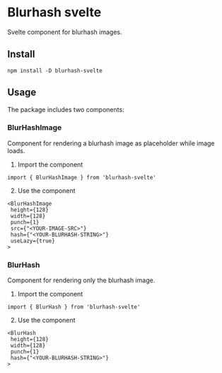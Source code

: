 # Blurhash svelte

Svelte component for blurhash images.

## Install

```
npm install -D blurhash-svelte
```

## Usage

The package includes two components:

### BlurHashImage

Component for rendering a blurhash image as placeholder while image loads.

1. Import the component

```
import { BlurHashImage } from 'blurhash-svelte'
```

2. Use the component

```
<BlurHashImage
 height={128}
 width={128}
 punch={1}
 src={"<YOUR-IMAGE-SRC>"}
 hash={"<YOUR-BLURHASH-STRING>"}
 useLazy={true}
>
```

### BlurHash

Component for rendering only the blurhash image.

1. Import the component

```
import { BlurHash } from 'blurhash-svelte'
```

2. Use the component

```
<BlurHash
 height={128}
 width={128}
 punch={1}
 hash={"<YOUR-BLURHASH-STRING>"}
>
```
